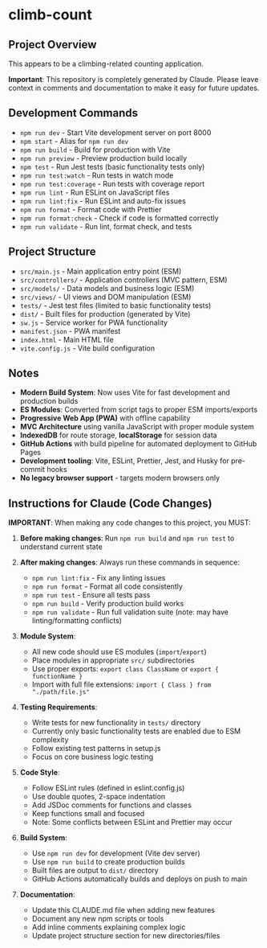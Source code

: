 # climb-count

## Project Overview

This appears to be a climbing-related counting application.

**Important**: This repository is completely generated by Claude. Please leave context in comments and documentation to make it easy for future updates.

## Development Commands

- `npm run dev` - Start Vite development server on port 8000
- `npm start` - Alias for `npm run dev`
- `npm run build` - Build for production with Vite
- `npm run preview` - Preview production build locally
- `npm test` - Run Jest tests (basic functionality tests only)
- `npm run test:watch` - Run tests in watch mode
- `npm run test:coverage` - Run tests with coverage report
- `npm run lint` - Run ESLint on JavaScript files
- `npm run lint:fix` - Run ESLint and auto-fix issues
- `npm run format` - Format code with Prettier
- `npm run format:check` - Check if code is formatted correctly
- `npm run validate` - Run lint, format check, and tests

## Project Structure

- `src/main.js` - Main application entry point (ESM)
- `src/controllers/` - Application controllers (MVC pattern, ESM)
- `src/models/` - Data models and business logic (ESM)
- `src/views/` - UI views and DOM manipulation (ESM)
- `tests/` - Jest test files (limited to basic functionality tests)
- `dist/` - Built files for production (generated by Vite)
- `sw.js` - Service worker for PWA functionality
- `manifest.json` - PWA manifest
- `index.html` - Main HTML file
- `vite.config.js` - Vite build configuration

## Notes

- **Modern Build System**: Now uses Vite for fast development and production builds
- **ES Modules**: Converted from script tags to proper ESM imports/exports
- **Progressive Web App (PWA)** with offline capability
- **MVC Architecture** using vanilla JavaScript with proper module system
- **IndexedDB** for route storage, **localStorage** for session data
- **GitHub Actions** with build pipeline for automated deployment to GitHub Pages
- **Development tooling**: Vite, ESLint, Prettier, Jest, and Husky for pre-commit hooks
- **No legacy browser support** - targets modern browsers only

## Instructions for Claude (Code Changes)

**IMPORTANT**: When making any code changes to this project, you MUST:

1. **Before making changes**: Run `npm run build` and `npm run test` to understand current state
2. **After making changes**: Always run these commands in sequence:
   - `npm run lint:fix` - Fix any linting issues
   - `npm run format` - Format all code consistently
   - `npm run test` - Ensure all tests pass
   - `npm run build` - Verify production build works
   - `npm run validate` - Run full validation suite (note: may have linting/formatting conflicts)

3. **Module System**:
   - All new code should use ES modules (`import`/`export`)
   - Place modules in appropriate `src/` subdirectories
   - Use proper exports: `export class ClassName` or `export { functionName }`
   - Import with full file extensions: `import { Class } from "./path/file.js"`

4. **Testing Requirements**:
   - Write tests for new functionality in `tests/` directory
   - Currently only basic functionality tests are enabled due to ESM complexity
   - Follow existing test patterns in setup.js
   - Focus on core business logic testing

5. **Code Style**:
   - Follow ESLint rules (defined in eslint.config.js)
   - Use double quotes, 2-space indentation
   - Add JSDoc comments for functions and classes
   - Keep functions small and focused
   - Note: Some conflicts between ESLint and Prettier may occur

6. **Build System**:
   - Use `npm run dev` for development (Vite dev server)
   - Use `npm run build` to create production builds
   - Built files are output to `dist/` directory
   - GitHub Actions automatically builds and deploys on push to main

7. **Documentation**:
   - Update this CLAUDE.md file when adding new features
   - Document any new npm scripts or tools
   - Add inline comments explaining complex logic
   - Update project structure section for new directories/files
